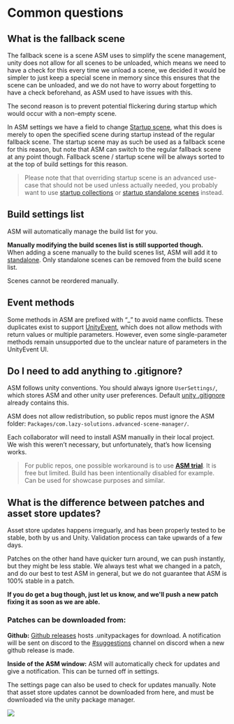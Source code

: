# Common questions

## What is the fallback scene

The fallback scene is a scene ASM uses to simplify the scene management, unity does not allow for all scenes to be unloaded, which means we need to have a check for this every time we unload a scene, we decided it would be simpler to just keep a special scene in memory since this ensures that the scene can be unloaded, and we do not have to worry about forgetting to have a check beforehand, as ASM used to have issues with this.

The second reason is to prevent potential flickering during startup which would occur with a non-empty scene.

In ASM settings we have a field to change [Startup scene](Scene%20manager%20window.md#startup-page), what this does is merely to open the specified scene during startup instead of the regular fallback scene. The startup scene may as such be used as a fallback scene for this reason, but note that ASM can switch to the regular fallback scene at any point though. Fallback scene / startup scene will be always sorted to at the top of build settings for this reason.

> Please note that that overriding startup scene is an advanced use-case that should not be used unless actually needed, you probably want to use [startup collections](Scene%20collections.md) or [startup standalone scenes](Standalone%20scenes.md) instead.

## Build settings list

ASM will automatically manage the build list for you.

**Manually modifying the build scenes list is still supported though.**\
When adding a scene manually to the build scenes list, ASM will add it to [standalone](Standalone%20scenes.md). Only standalone scenes can be removed from the build scene list.

Scenes cannot be reordered manually.

## Event methods

Some methods in ASM are prefixed with “\_” to avoid name conflicts. These duplicates exist to support [UnityEvent](https://docs.unity3d.com/Manual/UnityEvents.html), which does not allow methods with return values or multiple parameters. However, even some single-parameter methods remain unsupported due to the unclear nature of parameters in the UnityEvent UI.

## Do I need to add anything to .gitignore?

ASM follows unity conventions. You should always ignore `UserSettings/`, which stores ASM and other unity user preferences. Default [unity .gitignore](https://github.com/github/gitignore/blob/main/Unity.gitignore) already contains this.

ASM does not allow redistribution, so public repos must ignore the ASM folder: `Packages/com.lazy-solutions.advanced-scene-manager/`. 

Each collaborator will need to install ASM manually in their local project.  
We wish this weren’t necessary, but unfortunately, that’s how licensing works.

> For public repos, one possible workaround is to use [**ASM trial**](https://github.com/Lazy-Solutions/AdvancedSceneManager/tree/main/trial). It is free but limited. Build has been intentionally disabled for example. Can be used for showcase purposes and similar.

## What is the difference between patches and asset store updates?

Asset store updates happens irreguarly, and has been properly tested to be stable, both by us and Unity. Validation process can take upwards of a few days.

Patches on the other hand have quicker turn around, we can push instantly, but they might be less stable. We always test what we changed in a patch, and do our best to test ASM in general, but we do not guarantee that ASM is 100% stable in a patch. 

**If you do get a bug though, just let us know, and we'll push a new patch fixing it as soon as we are able.**

### Patches can be downloaded from:

**Github:**
[Github releases](https://github.com/Lazy-Solutions/AdvancedSceneManager/releases/latest) hosts .unitypackages for download. A notification will be sent on discord to the [#suggestions](https://discord.com/channels/519089118467325952/806112082873024562) channel on discord when a new github release is made.

**Inside of the ASM window:**
ASM will automatically check for updates and give a notification. This can be turned off in settings.

The settings page can also be used to check for updates manually. Note that asset store updates cannot be downloaded from here, and must be downloaded via the unity package manager.

![](image/popup-settings-updates.png)
